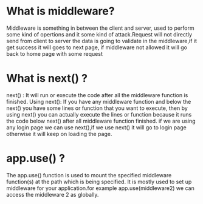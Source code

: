 # What is middleware?
Middleware is something in between the client and server, used to perform some kind of opertions and it some kind of attack.Request will not directly send from client to server the data
is going to validate in the middleware,if it get success it will goes to next page, if middleware not allowed it will go back to home page with some request

# What is next() ?
next() : It will run or execute the code after all the middleware function is finished.
Using next(): If you have any middleware function and below the next() you have some lines or function that you want to execute, 
then by using next() you can actually execute the lines or function because it runs the code below next() after all middleware function finished.
if we are using any login page we can use next(),if we use next() it will go to login page otherwise it will keep on loading the page.

# app.use() ?
The app.use() function is used to mount the specified middleware function(s) at the path which is being specified. 
It is mostly used to set up middleware for your application.for example app.use(middleware2) we can access the middleware 2 as globally.

